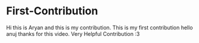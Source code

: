 # First-Contribution
Hi this is Aryan and this is my contribution.
This is my first contribution
hello anuj thanks for this video. Very Helpful
Contribution :3
